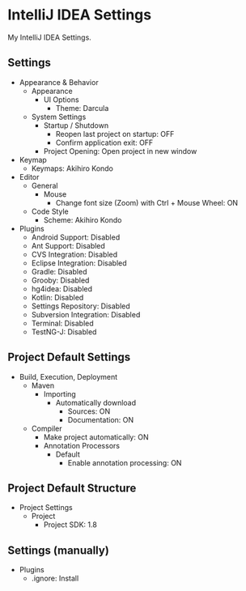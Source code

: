 IntelliJ IDEA Settings
======================

My IntelliJ IDEA Settings.  

Settings
--------

* Appearance & Behavior
    * Appearance
        * UI Options
            * Theme: Darcula
    * System Settings
        * Startup / Shutdown
            * Reopen last project on startup: OFF
            * Confirm application exit: OFF
        * Project Opening: Open project in new window
* Keymap
    * Keymaps: Akihiro Kondo
* Editor
    * General
        * Mouse
            * Change font size (Zoom) with Ctrl + Mouse Wheel: ON
    * Code Style
        * Scheme: Akihiro Kondo
* Plugins
    * Android Support: Disabled
    * Ant Support: Disabled
    * CVS Integration: Disabled
    * Eclipse Integration: Disabled
    * Gradle: Disabled
    * Grooby: Disabled
    * hg4idea: Disabled
    * Kotlin: Disabled
    * Settings Repository: Disabled
    * Subversion Integration: Disabled
    * Terminal: Disabled
    * TestNG-J: Disabled

Project Default Settings
------------------------

* Build, Execution, Deployment
    * Maven
        * Importing
            * Automatically download
                * Sources: ON
                * Documentation: ON
    * Compiler
        * Make project automatically: ON
        * Annotation Processors
            * Default
                * Enable annotation processing: ON

Project Default Structure
-------------------------

* Project Settings
    * Project
        * Project SDK: 1.8

Settings (manually)
-------------------

* Plugins
    * .ignore: Install
